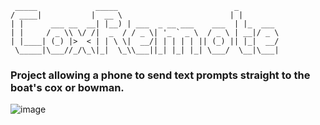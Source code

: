 

     _____             _____                          _        
    / ____|           |  __ \                        | |       
    | |      ___ __  __| |__) | ___  _ __ ___    ___  | |_  ___ 
    | |     / _ \\ \/ /|  _  / / _ \| '_ ` _ \  / _ \ | __|/ _ \
    | |____| (_) |>  < | | \ \|  __/| | | | | || (_) || |_|  __/
     \_____|\___//_/\_\|_|  \_\\___||_| |_| |_| \___/  \__|\___|
                                                             
                                                             



### Project allowing a phone to send text prompts straight to the boat's cox or bowman.
![image](https://user-images.githubusercontent.com/64269332/217210949-76795171-b765-4af0-ad07-336bb91a5931.png)


